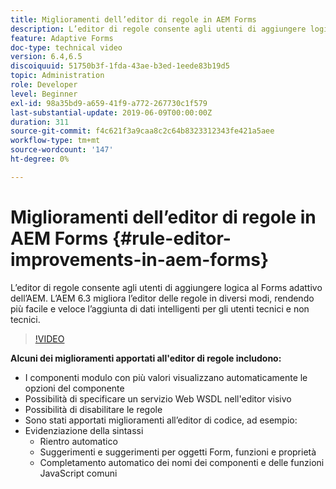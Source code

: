 ```yaml
---
title: Miglioramenti dell’editor di regole in AEM Forms
description: L’editor di regole consente agli utenti di aggiungere logica al Forms adattivo dell’AEM. L’AEM 6.3 migliora l’editor delle regole in diversi modi, rendendo più facile e veloce l’aggiunta di dati intelligenti per gli utenti tecnici e non tecnici.
feature: Adaptive Forms
doc-type: technical video
version: 6.4,6.5
discoiquuid: 51750b3f-1fda-43ae-b3ed-1eede83b19d5
topic: Administration
role: Developer
level: Beginner
exl-id: 98a35bd9-a659-41f9-a772-267730c1f579
last-substantial-update: 2019-06-09T00:00:00Z
duration: 311
source-git-commit: f4c621f3a9caa8c2c64b8323312343fe421a5aee
workflow-type: tm+mt
source-wordcount: '147'
ht-degree: 0%

---
```


# Miglioramenti dell’editor di regole in AEM Forms {#rule-editor-improvements-in-aem-forms}

L’editor di regole consente agli utenti di aggiungere logica al Forms adattivo dell’AEM. L’AEM 6.3 migliora l’editor delle regole in diversi modi, rendendo più facile e veloce l’aggiunta di dati intelligenti per gli utenti tecnici e non tecnici.

>[!VIDEO](https://video.tv.adobe.com/v/19653?quality=12&learn=on)

**Alcuni dei miglioramenti apportati all&#39;editor di regole includono:**

* I componenti modulo con più valori visualizzano automaticamente le opzioni del componente
* Possibilità di specificare un servizio Web WSDL nell&#39;editor visivo
* Possibilità di disabilitare le regole
* Sono stati apportati miglioramenti all’editor di codice, ad esempio:
* Evidenziazione della sintassi
   * Rientro automatico
   * Suggerimenti e suggerimenti per oggetti Form, funzioni e proprietà
   * Completamento automatico dei nomi dei componenti e delle funzioni JavaScript comuni
